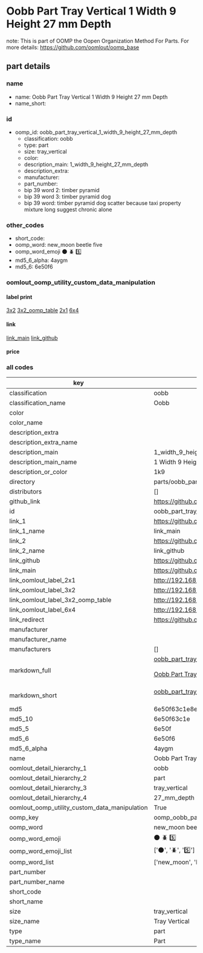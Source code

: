 # Oobb Part Tray Vertical 1 Width 9 Height 27 mm Depth  

note: This is part of OOMP the Oopen Organization Method For Parts. For more details: https://github.com/oomlout/oomp_base

##  part details
  







### name
* name: Oobb Part Tray Vertical 1 Width 9 Height 27 mm Depth
* name_short: 
### id
* oomp_id: oobb_part_tray_vertical_1_width_9_height_27_mm_depth
  * classification: oobb
  * type: part
  * size: tray_vertical
  * color: 
  * description_main: 1_width_9_height_27_mm_depth
  * description_extra: 
  * manufacturer: 
  * part_number: 
  * bip 39 word 2: timber pyramid
  * bip 39 word 3: timber pyramid dog
  * bip 39 word: timber pyramid dog scatter because taxi property mixture long suggest chronic alone

### other_codes
* short_code: 
* oomp_word: new_moon beetle five
* oomp_word_emoji :new_moon: :beetle: :five:
* md5_6_alpha: 4aygm
* md5_6: 6e50f6






### oomlout_oomp_utility_custom_data_manipulation
#### label print
[3x2](http://192.168.1.245:1112/?label=oomp%204aygm)
[3x2_oomp_table](http://192.168.1.108:1112/?label=oomp%204aygm)
[2x1](http://192.168.1.242:1112/?label=oomp%204aygm)
[6x4](http://192.168.1.55:1112/?label=oomp%204aygm)    

#### link

[link_main](https://github.com/oomlout/oomlout_oomp_version_1_messy/tree/main/parts/oobb_part_tray_vertical_1_width_9_height_27_mm_depth) [link_github](https://github.com/oomlout/oomlout_oomp_version_1_messy/tree/main/parts/oobb_part_tray_vertical_1_width_9_height_27_mm_depth)                             

#### price







### all codes 
| key | value |  
| --- | --- |  
| classification | oobb |  
| classification_name | Oobb |  
| color |  |  
| color_name |  |  
| description_extra |  |  
| description_extra_name |  |  
| description_main | 1_width_9_height_27_mm_depth |  
| description_main_name | 1 Width 9 Height 27 mm Depth |  
| description_or_color | 1k9 |  
| directory | parts/oobb_part_tray_vertical_1_width_9_height_27_mm_depth |  
| distributors | [] |  
| github_link | https://github.com/oomlout/oomlout_oomp_part_src/tree/main/parts/oobb_part_tray_vertical_1_width_9_height_27_mm_depth |  
| id | oobb_part_tray_vertical_1_width_9_height_27_mm_depth |  
| link_1 | https://github.com/oomlout/oomlout_oomp_version_1_messy/tree/main/parts/oobb_part_tray_vertical_1_width_9_height_27_mm_depth |  
| link_1_name | link_main |  
| link_2 | https://github.com/oomlout/oomlout_oomp_version_1_messy/tree/main/parts/oobb_part_tray_vertical_1_width_9_height_27_mm_depth |  
| link_2_name | link_github |  
| link_github | https://github.com/oomlout/oomlout_oomp_version_1_messy/tree/main/parts/oobb_part_tray_vertical_1_width_9_height_27_mm_depth |  
| link_main | https://github.com/oomlout/oomlout_oomp_version_1_messy/tree/main/parts/oobb_part_tray_vertical_1_width_9_height_27_mm_depth |  
| link_oomlout_label_2x1 | http://192.168.1.242:1112/?label=oomp%204aygm |  
| link_oomlout_label_3x2 | http://192.168.1.245:1112/?label=oomp%204aygm |  
| link_oomlout_label_3x2_oomp_table | http://192.168.1.108:1112/?label=oomp%204aygm |  
| link_oomlout_label_6x4 | http://192.168.1.55:1112/?label=oomp%204aygm |  
| link_redirect | https://github.com/oomlout/oomlout_oomp_version_1_messy/tree/main/parts/oobb_part_tray_vertical_1_width_9_height_27_mm_depth |  
| manufacturer |  |  
| manufacturer_name |  |  
| manufacturers | [] |  
| markdown_full | [oobb_part_tray_vertical_1_width_9_height_27_mm_depth](none)<br>[](none)<br>[Oobb Part Tray Vertical 1 Width 9 Height 27 Mm Depth](none)<br><br> |  
| markdown_short | [oobb_part_tray_vertical_1_width_9_height_27_mm_depth](none)<br><br> |  
| md5 | 6e50f63c1e8e558f7989ec06812bc711 |  
| md5_10 | 6e50f63c1e |  
| md5_5 | 6e50f |  
| md5_6 | 6e50f6 |  
| md5_6_alpha | 4aygm |  
| name | Oobb Part Tray Vertical 1 Width 9 Height 27 mm Depth |  
| oomlout_detail_hierarchy_1 | oobb |  
| oomlout_detail_hierarchy_2 | part |  
| oomlout_detail_hierarchy_3 | tray_vertical |  
| oomlout_detail_hierarchy_4 | 27_mm_depth |  
| oomlout_oomp_utility_custom_data_manipulation | True |  
| oomp_key | oomp_oobb_part_tray_vertical_1_width_9_height_27_mm_depth |  
| oomp_word | new_moon beetle five |  
| oomp_word_emoji | :new_moon: :beetle: :five: |  
| oomp_word_emoji_list | [':new_moon:', ':beetle:', ':five:'] |  
| oomp_word_list | ['new_moon', 'beetle', 'five'] |  
| part_number |  |  
| part_number_name |  |  
| short_code |  |  
| short_name |  |  
| size | tray_vertical |  
| size_name | Tray Vertical |  
| type | part |  
| type_name | Part |  
